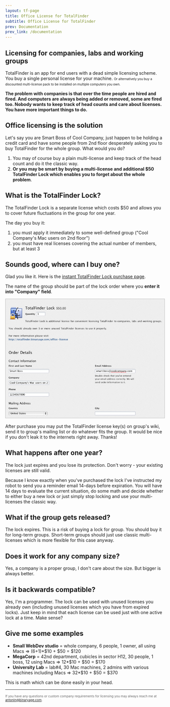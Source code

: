 ```yaml
---
layout: tf-page
title: Office License for TotalFinder
subtitle: Office License for TotalFinder
prev: Documentation
prev_link: /documentation
---
```


## Licensing for companies, labs and working groups

TotalFinder is an app for end users with a dead simple licensing scheme. You buy a single personal license for your machine. <span style="font-size:10px">Or alternatively you buy a discounted multi-license pack to be installed on multiple computers you own.</span>

<b>The problem with companies is that over the time people are hired and fired. And computers are always being added or removed, some are fired too. Nobody wants to keep track of head counts and care about licenses. You have more important things to do.</b>

## Office licensing is the solution

Let's say you are Smart Boss of Cool Company, just happen to be holding a credit card and have some people from 2nd floor desperately asking you to buy TotalFinder for the whole group. What would you do?

1. You may of course buy a plain multi-license and keep track of the head count and do it the classic way.
2. **Or you may be smart by buying a multi-license and additional $50 TotalFinder Lock which enables you to forget about the whole problem**.

## What is the TotalFinder Lock?

The TotalFinder Lock is a separate license which costs $50 and allows you to cover future fluctuations in the group for one year.

The day you buy it:

1. you must apply it immediately to some well-defined group ("Cool Company's Mac users on 2nd floor")
2. you must have real licenses covering the actual number of members, but at least 3

## Sounds good, where can I buy one?

Glad you like it. Here is the [instant TotalFinder Lock purchase page](https://sites.fastspring.com/binaryage/instant/totalfinderlock).

The name of the group should be part of the lock order where you **enter it into "Company" field**.

<img src="/images/totalfinder-lock-registration.png" style="border: 1px solid #bbb">

After purchase you may put the TotalFinder license key(s) on group's wiki, send it to group's mailing list or do whatever fits the group. It would be nice if you don't leak it to the internets right away. Thanks!

## What happens after one year?

The lock just expires and you lose its protection. Don't worry - your existing licenses are still valid.

Because I know exactly when you've purchased the lock I've instructed my robot to send you a reminder email 14-days before expiration. You will have 14 days to evaluate the current situation, do some math and decide whether to either buy a new lock or just simply stop locking and use your multi-licenses the classic way.

## What if the group gets released?

The lock expires. This is a risk of buying a lock for group. You should buy it for long-term groups. Short-term groups should just use classic multi-licenses which is more flexible for this case anyway.

## Does it work for any company size?

Yes, a company is a proper group, I don't care about the size. But bigger is always better.

## Is it backwards compatible?

Yes, I'm a programmer. The lock can be used with unused licenses you already own (including unused licenses which you have from expired locks). Just keep in mind that each license can be used just with one active lock at a time. Make sense?

## Give me some examples

* **Small WebDev studio** = whole company, 6 people, 1 owner, all using Macs => (6+1)*$10 + $50 = $120
* **MegaCorp** = 42nd department, cubicles in sector H12, 30 people, 1 boss, 12 using Macs => 12*$10 + $50 = $170
* **University Lab** = lab#4, 30 Mac machines, 2 admins with various machines including Macs => 32*$10 + $50 = $370

This is math which can be done easily in your head.

---

<div style="color: #666; font-size: 10px">
    If you have any questions or custom company requirements for licensing you may always reach me at <a href="mailto:antonin@binaryage.com">antonin@binaryage.com</a>.
</div>